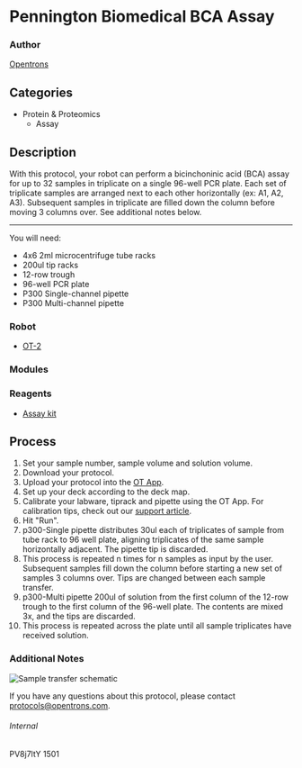 # Pennington Biomedical BCA Assay

### Author
[Opentrons](http://www.opentrons.com/)

## Categories
* Protein & Proteomics
    * Assay

## Description
With this protocol, your robot can perform a bicinchoninic acid (BCA) assay for up to 32 samples in triplicate on a single 96-well PCR plate. Each set of triplicate samples are arranged next to each other horizontally (ex: A1, A2, A3). Subsequent samples in triplicate are filled down the column before moving 3 columns over. See additional notes below.

---

You will need:
* 4x6 2ml microcentrifuge tube racks
* 200ul tip racks
* 12-row trough
* 96-well PCR plate
* P300 Single-channel pipette
* P300 Multi-channel pipette

### Robot
* [OT-2](https://opentrons.com/ot-2)

### Modules

### Reagents
* [Assay kit](http://tools.thermofisher.com/content/sfs/manuals/MAN0011430_Pierce_BCA_Protein_Asy_UG.pdf)

## Process
1. Set your sample number, sample volume and solution volume.
2. Download your protocol.
3. Upload your protocol into the [OT App](https://opentrons.com/ot-app).
4. Set up your deck according to the deck map.
5. Calibrate your labware, tiprack and pipette using the OT App. For calibration tips, check out our [support article](https://support.opentrons.com/ot-2/getting-started-software-setup/deck-calibration).
6. Hit "Run".
7. p300-Single pipette distributes 30ul each of triplicates of sample from tube rack to 96 well plate, aligning triplicates of the same sample horizontally adjacent. The pipette tip is discarded.
8. This process is repeated n times for n samples as input by the user. Subsequent samples fill down the column before starting a new set of samples 3 columns over. Tips are changed between each sample transfer.
9. p300-Multi pipette 200ul of solution from the first column of the 12-row trough to the first column of the 96-well plate. The contents are mixed 3x, and the tips are discarded.
10. This process is repeated across the plate until all sample triplicates have received solution.

### Additional Notes

![Sample transfer schematic](https://s3.amazonaws.com/opentrons-protocol-library-website/custom-README-images/1501-pennington-biomedical/transfer_schematic.png)

If you have any questions about this protocol, please contact protocols@opentrons.com.

###### Internal
PV8j7ltY
1501
